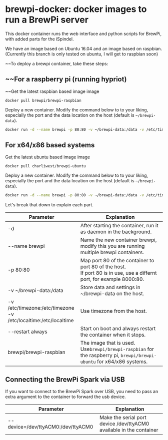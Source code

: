 # brewpi-docker: docker images to run a BrewPi server

This docker container runs the web interface and python scripts for BrewPi, with added parts for the iSpindel.

We have an image based on Ubuntu 16.04 and an image based on raspbian. (Currently this branch is only tested on ubuntu, I will get to raspbian soon)

~~To deploy a brewpi container, take these steps:

~~For a raspberry pi (running hypriot)
------------------------------------
~~Get the latest raspbian based image image 
```
docker pull brewpi/brewpi-raspbian
```
Deploy a new container. Modify the command below to to your liking, especially the port and the data location on the host (default is `~/brewpi-data`).
``` bash
docker run -d --name brewpi -p 80:80 -v ~/brewpi-data:/data -v /etc/timezone:/etc/timezone -v /etc/localtime:/etc/localtime --restart always brewpi/brewpi-raspbian
```

For x64/x86 based systems
-------------------------

Get the latest ubuntu based image image 
```
docker pull charliwest/brewpi-ubuntu
```
Deploy a new container. Modify the command below to to your liking, especially the port and the data location on the host (default is `~/brewpi-data`).
``` bash
docker run -d --name brewpi -p 80:80 -v ~/brewpi-data:/data -v /etc/timezone:/etc/timezone -v /etc/localtime:/etc/localtime --restart always charliwest/brewpi-ubuntu
```



Let's break that down to explain each part.


| Parameter               | Explanation                                                                                                               |
|-------------------------|---------------------------------------------------------------------------------------------------------------------------|
| -d                      | After starting the container, run it as daemon in the background.                                                         |
| --name brewpi           | Name the new container brewpi, modify this you are running multiple brewpi containers.                                    |
| -p 80:80                | Map port 80 of the container to port 80 of the host. <br> If port 80 is in use, use a differnt port, for example 8000:80. |
| -v ~/brewpi-data:/data  | Store data and settings in ~/brewpi-data on the host.                                                                     |
|-v /etc/timezone:/etc/timezone <br> -v /etc/localtime:/etc/localtime | Use timezone from the host.                                                   |
| --restart always        | Start on boot and always restart the container when it stops.                                                             |
| brewpi/brewpi-raspbian  | The image that is used. Use`brewpi/brewpi-raspbian` for the raspberry pi, `brewpi/brewpi-ubuntu` for x64/x86 systems.     |


Connecting the BrewPi Spark via USB
-----------------------------------
If you want to connect to the BrewPi Spark over USB, you need to pass an extra argument to the container to forward the usb device.

| Parameter                              | Explanation                                                                                                |
|----------------------------------------|------------------------------------------------------------------------------------------------------------|
| --device=/dev/ttyACM0:/dev/ttyACM0     | Make the serial port device /dev/ttyACM0 available in the container                                        |
